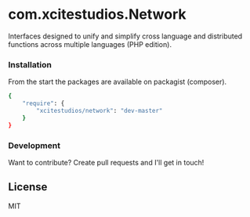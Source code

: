 # com.xcitestudios.Network

Interfaces designed to unify and simplify cross language and distributed functions across multiple languages (PHP edition).


### Installation

From the start the packages are available on packagist (composer).

```sh
{
    "require": {
	    "xcitestudios/network": "dev-master"
	}
}
```


### Development

Want to contribute? Create pull requests and I'll get in touch!

License
----

MIT